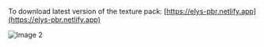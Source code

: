 To download latest version of the texture pack: [https://elys-pbr.netlify.app](https://elys-pbr.netlify.app) 

![Image 2](https://api.mcpedl.com/storage/submissions/187054/images/elys-pbr_2.png)
